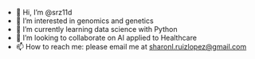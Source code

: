 - 👋 Hi, I’m @srz11d
- 👀 I’m interested in genomics and genetics
- 🌱 I’m currently learning data science with Python
- 💞️ I’m looking to collaborate on AI applied to Healthcare 
- 📫 How to reach me: please email me at sharonl.ruizlopez@gmail.com

<!---
srz11d/srz11d is a ✨ special ✨ repository because its `README.md` (this file) appears on your GitHub profile.
You can click the Preview link to take a look at your changes.
--->
